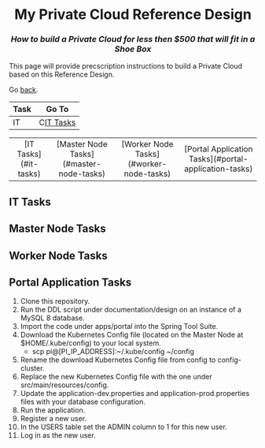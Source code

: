 <h1 align="center">My Private Cloud Reference Design</h1>
<h3 align="center"><i> How to build a Private Cloud for less then $500 that will fit in a Shoe Box</i></h3>

This page will provide precscription instructions to build a Private Cloud based on this Reference Design.

Go [back](https://github.com/markreha/myprivatecloud).

Task  | Go To
------------- | -------------
IT  | C[IT Tasks](#it-tasks)


<table>
    <tr>
        <td align="center">[IT Tasks](#it-tasks)</td>
        <td align="center">[Master Node Tasks](#master-node-tasks)</td>
        <td align="center">[Worker Node Tasks](#worker-node-tasks)</td>
        <td align="center">[Portal Application Tasks](#portal-application-tasks)</td>
    </tr>
</table>
   
## IT Tasks

## Master Node Tasks

## Worker Node Tasks

## Portal Application Tasks
1. Clone this repository.
2. Run the DDL script under documentation/design on an instance of a MySQL 8 database.
3. Import the code under apps/portal into the Spring Tool Suite.
4. Download the Kubernetes Config file (located on the Master Node at $HOME/.kube/config) to your local system.
    - scp pi@[PI_IP_ADDRESS]:~/.kube/config ~/config
6. Rename the download Kubernetes Config file from config to config-cluster.
7. Replace the new Kubernetes Config file with the one under src/main/resources/config.
8. Update the application-dev.properties and application-prod.properties files with your database configuration.
9. Run the application.
10. Register a new user. 
11. In the USERS table set the ADMIN column to 1 for this new user.
12. Log in as the new user.


